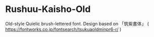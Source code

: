 # Rushuu-Kaisho-Old
Old-style Quielic brush-lettered font. Design based on 「筑紫書体」 ( https://fontworks.co.jp/fontsearch/tsukuaoldminpr6-r/ )
